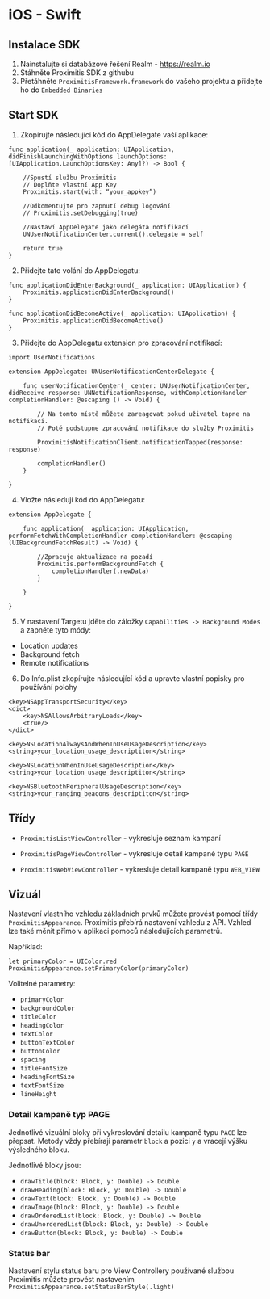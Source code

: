 # iOS - Swift

## Instalace SDK 

1. Nainstalujte si databázové řešení Realm - https://realm.io
2. Stáhněte Proximitis SDK z githubu
3. Přetáhněte `ProximitisFramework.framework` do vašeho projektu a přidejte ho do `Embedded Binaries`

## Start SDK 

1. Zkopírujte následující kód do AppDelegate vaší aplikace:

```
func application(_ application: UIApplication, didFinishLaunchingWithOptions launchOptions: [UIApplication.LaunchOptionsKey: Any]?) -> Bool {

    //Spustí službu Proximitis
    // Doplňte vlastní App Key
    Proximitis.start(with: “your_appkey”)

    //Odkomentujte pro zapnutí debug logování
    // Proximitis.setDebugging(true)
    
    //Nastaví AppDelegate jako delegáta notifikací
    UNUserNotificationCenter.current().delegate = self

    return true
}
```


2. Přidejte tato volání do AppDelegatu:

```
func applicationDidEnterBackground(_ application: UIApplication) {
    Proximitis.applicationDidEnterBackground()
}

func applicationDidBecomeActive(_ application: UIApplication) {    
    Proximitis.applicationDidBecomeActive()
}
```


3. Přidejte do AppDelegatu extension pro zpracování notifikací:

```
import UserNotifications

extension AppDelegate: UNUserNotificationCenterDelegate {
    
    func userNotificationCenter(_ center: UNUserNotificationCenter, didReceive response: UNNotificationResponse, withCompletionHandler completionHandler: @escaping () -> Void) {
        
        // Na tomto místě můžete zareagovat pokud uživatel tapne na notifikaci.
        // Poté podstupne zpracování notifikace do služby Proximitis        

        ProximitisNotificationClient.notificationTapped(response: response)
        
        completionHandler()
    }

}
```


4. Vložte následují kód do AppDelegatu:

```
extension AppDelegate {
   
    func application(_ application: UIApplication, performFetchWithCompletionHandler completionHandler: @escaping (UIBackgroundFetchResult) -> Void) {
				
        //Zpracuje aktualizace na pozadí
        Proximitis.performBackgroundFetch {
            completionHandler(.newData)
        }

    }

}
```


5. V nastavení Targetu jděte do záložky `Capabilities -> Background Modes` a zapněte tyto módy:

- Location updates
- Background fetch 
- Remote notifications


6. Do Info.plist zkopírujte následující kód a upravte vlastní popisky pro používání polohy

```
<key>NSAppTransportSecurity</key>
<dict>
	<key>NSAllowsArbitraryLoads</key>
	<true/>
</dict>

<key>NSLocationAlwaysAndWhenInUseUsageDescription</key>
<string>your_location_usage_descriptiton</string>

<key>NSLocationWhenInUseUsageDescription</key>
<string>your_location_usage_descriptiton</string>

<key>NSBluetoothPeripheralUsageDescription</key>
<string>your_ranging_beacons_descriptiton</string>
```

## Třídy

- `ProximitisListViewController` - vykresluje seznam kampaní

- `ProximitisPageViewController` - vykresluje detail kampaně typu `PAGE`

- `ProximitisWebViewController` - vykresluje detail kampaně typu `WEB_VIEW`

## Vizuál

Nastavení vlastního vzhledu základních prvků můžete provést pomocí třídy `ProximitisAppearance`.
Proximitis přebírá nastavení vzhledu z API. Vzhled lze také měnit přímo v aplikaci pomoců následujících parametrů.

Například: 

```
let primaryColor = UIColor.red
ProximitisAppearance.setPrimaryColor(primaryColor)
```

Volitelné parametry:

- `primaryColor`
- `backgroundColor`
- `titleColor`
- `headingColor`
- `textColor`
- `buttonTextColor`
- `buttonColor`
- `spacing`
- `titleFontSize`
- `headingFontSize`
- `textFontSize`
- `lineHeight`


### Detail kampaně typ PAGE

Jednotlivé vizuální bloky při vykreslování detailu kampaně typu `PAGE` lze přepsat.
Metody vždy přebírají parametr `block` a pozici `y` a vracejí výšku výsledného bloku. 

Jednotlivé bloky jsou:

- `drawTitle(block: Block, y: Double) -> Double`
- `drawHeading(block: Block, y: Double) -> Double`
- `drawText(block: Block, y: Double) -> Double`
- `drawImage(block: Block, y: Double) -> Double`
- `drawOrderedList(block: Block, y: Double) -> Double`
- `drawUnorderedList(block: Block, y: Double) -> Double`
- `drawButton(block: Block, y: Double) -> Double`


### Status bar

Nastavení stylu status baru pro View Controllery používané službou Proximitis můžete provést nastavením `ProximitisAppearance.setStatusBarStyle(.light)`
